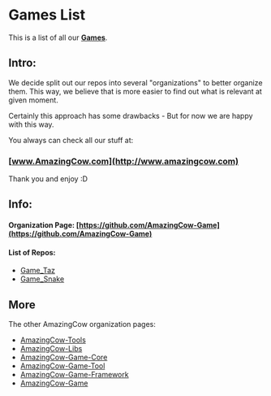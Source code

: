 # Games List

This is a list of all our **[Games](https://github.com/AmazingCow-Game)**.

<!-- ####################################################################### -->

## Intro:

We decide split out our repos into several "organizations" to better organize
them. This way, we believe that is more easier to find out what is relevant
at given moment.

Certainly this approach has some drawbacks - But for now we are happy with this
way.


You always can check all our stuff at:
### [www.AmazingCow.com](http://www.amazingcow.com)

Thank you and enjoy :D

<!-- ####################################################################### -->

## Info:

#### Organization Page: [https://github.com/AmazingCow-Game](https://github.com/AmazingCow-Game)

#### List of Repos:

* [Game_Taz](https://github.com/AmazingCow-Game/Game_Taz)
* [Game_Snake](https://github.com/AmazingCow-Game/Game_Snake)

<!-- ####################################################################### -->

## More

The other AmazingCow organization pages:

* [AmazingCow-Tools](https://github.com/AmazingCow-Tools)
* [AmazingCow-Libs](https://github.com/AmazingCow-Libs)
* [AmazingCow-Game-Core](https://github.com/AmazingCow-Game-Core)
* [AmazingCow-Game-Tool](https://github.com/AmazingCow-Game-Tool)
* [AmazingCow-Game-Framework](https://github.com/AmazingCow-Game-Framework)
* [AmazingCow-Game](https://github.com/AmazingCow-Game)
